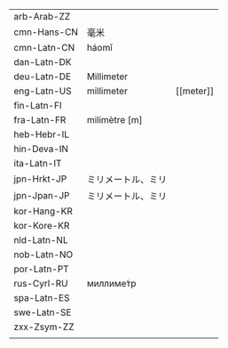 | | | |
|-|-|-|
| arb-Arab-ZZ |  |  |
| cmn-Hans-CN | 毫米 |  |
| cmn-Latn-CN | háomǐ |  |
| dan-Latn-DK |  |  |
| deu-Latn-DE | Millimeter |  |
| eng-Latn-US | millimeter | [[meter]] |
| fin-Latn-FI |  |  |
| fra-Latn-FR | milimètre [m] |  |
| heb-Hebr-IL |  |  |
| hin-Deva-IN |  |  |
| ita-Latn-IT |  |  |
| jpn-Hrkt-JP | ミリメートル、ミリ |  |
| jpn-Jpan-JP | ミリメートル、ミリ |  |
| kor-Hang-KR |  |  |
| kor-Kore-KR |  |  |
| nld-Latn-NL |  |  |
| nob-Latn-NO |  |  |
| por-Latn-PT |  |  |
| rus-Cyrl-RU | миллиме́тр |  |
| spa-Latn-ES |  |  |
| swe-Latn-SE |  |  |
| zxx-Zsym-ZZ |  |  |
|  |  |  |
